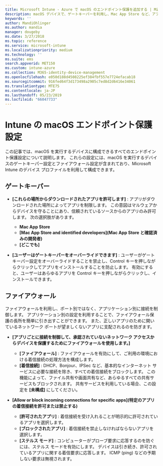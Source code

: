 ```yaml
---
title: Microsoft Intune - Azure で macOS のエンドポイント保護を追加する | Microsoft Docs
description: macOS デバイスで、ゲートキーパーを利用し、Mac App Store など、アプリをインストールできる場所を決定します。 他にも、ファイアウォールを有効にして (あるいは構成して) 特定のアプリを許可または禁止したり、ステルス モードを利用したり、さらには Microsoft Intune を利用し、特定の種類の着信接続をブロックしたりします。
keywords: ''
author: MandiOhlinger
ms.author: mandia
manager: dougeby
ms.date: 3/27/2018
ms.topic: reference
ms.service: microsoft-intune
ms.localizationpriority: medium
ms.technology: ''
ms.suite: ems
search.appverid: MET150
ms.custom: intune-azure
ms.collection: M365-identity-device-management
ms.openlocfilehash: e050d188d4508225ef384fbf557e7724efacab18
ms.sourcegitcommit: 916fed64f3d173498a2905c7ed8d2d6416e34061
ms.translationtype: MTE75
ms.contentlocale: ja-JP
ms.lasthandoff: 05/23/2019
ms.locfileid: "66047733"
---
```

# <a name="macos-endpoint-protection-settings-in-intune"></a>Intune の macOS エンドポイント保護設定

この記事では、macOS を実行するデバイスに構成できるすべてのエンドポイント保護設定について説明します。 これらの設定には、macOS を実行するデバイスのゲートキーパー設定とファイアウォール設定が含まれており、Microsoft Intune のデバイス プロファイルを利用して構成できます。

## <a name="gatekeeper"></a>ゲートキーパー

- **[これらの場所からダウンロードされたアプリを許可します]** : アプリがダウンロードされた場所によってアプリを制限します。 この意図はマルウェアからデバイスを守ることにあり、信頼されているソースからのアプリのみ許可します。 次の選択肢があります。 
  - **Mac App Store**
  - **[Mac App Store and identified developers]\(Mac App Store と確認済みの開発者\)**
  - **[どこでも]**

- **[ユーザーはゲートキーパーをオーバーライドできます]** : ユーザーがゲートキーパー設定をオーバーライドすることを禁止し、Control キーを押しながらクリックしてアプリをインストールすることを防止します。 有効にすると、ユーザーはあらゆるアプリを Control キーを押しながらクリックし、インストールできます。

## <a name="firewall"></a>ファイアウォール

ファイアウォールを利用し、ポート別ではなく、アプリケーション別に接続を制御します。 アプリケーション別の設定を利用することで、ファイアウォール保護の長所を簡単に引き出すことができます。 また、正しいアプリのために開いているネットワーク ポートが望ましくないアプリに支配されるのを防ぎます。

- **[アプリごとに接続を制御して、承認されていないネットワーク アクセスからデバイスを保護するためにファイアウォールを使用します。]**
  - **[ファイアウォール]** : ファイアウォールを有効にして、ご利用の環境における着信接続の処理方法を構成します。
  - **[着信接続]** : DHCP、Bonjour、IPSec など、基本的なインターネット サービスに必要な接続を除き、すべての着信接続をブロックします。 この機能によって、ファイル共有や画面共有など、あらゆるすべての共有サービスもブロックされます。 共有サービスを利用している場合、この設定を **[未構成]** にしてください。

- **[Allow or block incoming connections for specific apps]\(特定のアプリの着信接続を許可または禁止する\)**
  - **[許可されたアプリ]** : 着信接続を受け入れることが明示的に許可されているアプリを選択します。
  - **[ブロックされたアプリ]** : 着信接続を禁止しなければならないアプリを選択します。
  - **[ステルス モード]** : コンピューターがプローブ要求に応答するのを防ぐには、ステルス モードを有効にします。 デバイスは引き続き、許可されているアプリに関する着信要求に応答します。 ICMP (ping) などの予期しない要求は無視されます。
